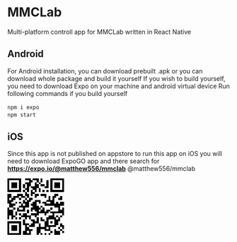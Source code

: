# MMCLab
Multi-platform controll app for MMCLab written in React Native
## Android

For Android installation, you can download prebuilt .apk or you can download whole package and build it yourself
If you wish to build yourself, you need to download Expo on your machine and android virtual device
Run following commands if you build yourself
```sh
npm i expo
npm start
```
## iOS
Since this app is not published on appstore to run this app on iOS you will need to download ExpoGO app and there search for
**https://expo.io/@matthew556/mmclab**
@matthew556/mmclab

![ExpoQR](https://github.com/Matthew55661/MMCLab/blob/main/EXPOQR.png)

